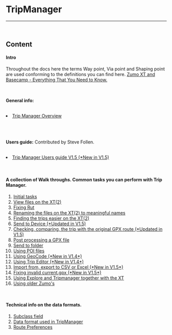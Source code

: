﻿<html><head>
<meta http-equiv="Keywords" content="TripManager, Zumo, XT, XT2, Garmin, Trips, Routes, GPX">
<meta http-equiv="Description" content="TripManager">
<meta http-equiv="Content-Language" content="en-us">
<meta http-equiv="Content-Type" content="text/html; charset=utf-8">
</head>

<body>
<h1>TripManager</h1><hr>
<br>
<h2>Content</h2>
<h4>Intro</h4>
Throughout the docs here the terms Way point, Via point and Shaping point are used conforming to the definitions you can find here.
<a href="https://www.zumouserforums.co.uk/app.php/ZXT-P04">Zumo XT and Basecamp - Everything That You Need to Know.</a><br><br>

<br><b>General info:</b><br><br>
<li><a href="Tripmanager%20Overview.pdf">Trip Manager Overview</a></li><br><br>

<br><b>Users guide:</b> Contributed by Steve Follen.<br><br>
<li><a href="SMFollen/Trip%20Manager%20Users%20Guide_V1.5.pdf">Trip Manager Users guide V1.5 (*New in V1.5)</a></li><br><br>


<h4>A collection of Walk throughs. Common tasks you can perform with Trip Manager.</h4>
<ol>
     <li><a href="WalkThroughs/1%20Initial%20tasks.pdf">Initial tasks</a></li>
     <li><a href="WalkThroughs/2%20View%20files%20on%20the%20XT(2).pdf">View files on the XT(2)</a></li>
     <li><a href="WalkThroughs/3%20Fixing%20Rut.pdf">Fixing Rut</a></li>
     <li><a href="WalkThroughs/4%20Renaming%20the%20files%20on%20the%20XT(2)%20to%20meaningful%20names.pdf">Renaming the files on the XT(2) to meaningful names</a></li>
     <li><a href="WalkThroughs/5%20Finding%20the%20trips%20easier%20on%20the%20XT(2).pdf">Finding the trips easier on the XT(2)</a></li>
     <li><a href="WalkThroughs/6%20Send%20to%20Device.pdf">Send to Device (*Updated in V1.5)</a></li>
     <li><a href="WalkThroughs/7%20Checking,%20comparing,%20the%20trip%20with%20the%20original%20GPX%20route.pdf">Checking, comparing, the trip with the original GPX route (*Updated in V1.5)</a></li>
     <li><a href="WalkThroughs/8%20Post%20processing%20a%20GPX%20file.pdf">Post processing a GPX file</a></li>
     <li><a href="WalkThroughs/9%20Send%20to%20folder.pdf">Send to folder</a></li>
     <li><a href="WalkThroughs/10%20Using%20POI%20files.pdf">Using POI files</a></li>
     <li><a href="WalkThroughs/11%20Using%20GeoCode.pdf">Using GeoCode (*New in V1.4*)</a></li>
     <li><a href="WalkThroughs/12%20Using%20Trip%20Editor.pdf">Using Trip Editor (*New in V1.4*)</a></li>
     <li><a href="WalkThroughs/13%20Import%20from,%20export%20to%20CSV%20or%20Excel.pdf">Import from, export to CSV or Excel (*New in V1.5*)</a></li>
     <li><a href="WalkThroughs/14%20Fixing%20invalid%20current.gpx.pdf">Fixing invalid current.gpx (*New in V1.5*)</a></li>
     <li><a href="WalkThroughs/15%20Using%20Explore%20and%20Tripmanager%20together%20with%20the%20XT.pdf">Using Explore and Tripmanager together with the XT</a></li>
     <li><a href="WalkThroughs/16%20Using%20older%20Zumo's.pdf">Using older Zumo's</a></li>
</ol><br>

<h4>Technical info on the data formats.</h4>
<ol>
     <li><a href="DataFormats/Subclass%20for%20RoutePoints%20in%20Garmin%20GPX.pdf">Subclass field</a></li>
     <li><a href="DataFormats/DataFormats%20used.pdf">Data format used in TripManager</a></li>
     <li><a href="DataFormats/Route%20Preferences.xlsx">Route Preferences</a></li>
</ol>
</body>
</html>
